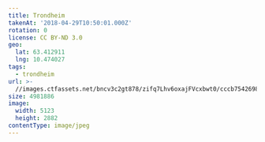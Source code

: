 ```yaml
---
title: Trondheim
takenAt: '2018-04-29T10:50:01.000Z'
rotation: 0
license: CC BY-ND 3.0
geo:
  lat: 63.412911
  lng: 10.474027
tags:
  - trondheim
url: >-
  //images.ctfassets.net/bncv3c2gt878/zifq7Lhv6oxajFVcxbwt0/cccb7542698b5ff354470f1ee8cb4f81/trondheim_28072957378_o
size: 4981886
image:
  width: 5123
  height: 2882
contentType: image/jpeg
---
```


